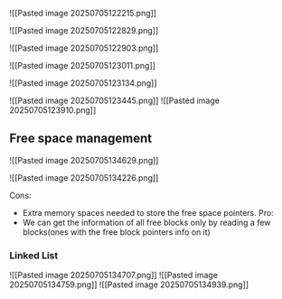 ![[Pasted image 20250705122215.png]]

![[Pasted image 20250705122829.png]]

![[Pasted image 20250705122903.png]]

![[Pasted image 20250705123011.png]]

![[Pasted image 20250705123134.png]]


![[Pasted image 20250705123445.png]]
![[Pasted image 20250705123910.png]]

## Free space management
![[Pasted image 20250705134629.png]]

![[Pasted image 20250705134226.png]]

Cons:
- Extra memory spaces needed to store the free space pointers.
Pro:
- We can get the information of all free blocks only by reading a few blocks(ones with the free block pointers info on it)

### Linked List

![[Pasted image 20250705134707.png]]
![[Pasted image 20250705134759.png]]
![[Pasted image 20250705134939.png]]


